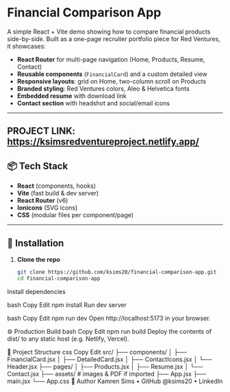 # Financial Comparison App

A simple React + Vite demo showing how to compare financial products side-by-side. Built as a one-page recruiter portfolio piece for Red Ventures, it showcases:

- **React Router** for multi-page navigation (Home, Products, Resume, Contact)  
- **Reusable components** (`FinancialCard`) and a custom detailed view  
- **Responsive layouts**: grid on Home, two-column scroll on Products  
- **Branded styling**: Red Ventures colors, Aleo & Helvetica fonts  
- **Embedded resume** with download link  
- **Contact section** with headshot and social/email icons  

---
PROJECT LINK:
https://ksimsredventureproject.netlify.app/
---

## 📦 Tech Stack

- **React** (components, hooks)  
- **Vite** (fast build & dev server)  
- **React Router** (v6)  
- **Ionicons** (SVG icons)  
- **CSS** (modular files per component/page)  

---

## 🔧 Installation

1. **Clone the repo**  
   ```bash
   git clone https://github.com/ksims20/financial-comparison-app.git
   cd financial-comparison-app
Install dependencies

bash
Copy
Edit
npm install
Run dev server

bash
Copy
Edit
npm run dev
Open http://localhost:5173 in your browser.

⚙️ Production Build
bash
Copy
Edit
npm run build
Deploy the contents of dist/ to any static host (e.g. Netlify, Vercel).

📝 Project Structure
css
Copy
Edit
src/
├── components/
│   ├── FinancialCard.jsx
│   ├── DetailedCard.jsx
│   ├── ContactIcons.jsx
│   └── Header.jsx
├── pages/
│   ├── Products.jsx
│   ├── Resume.jsx
│   └── Contact.jsx
├── assets/           # images & PDF if imported
├── App.jsx
├── main.jsx
└── App.css
👤 Author
Kamren Sims • GitHub @ksims20 • LinkedIn

